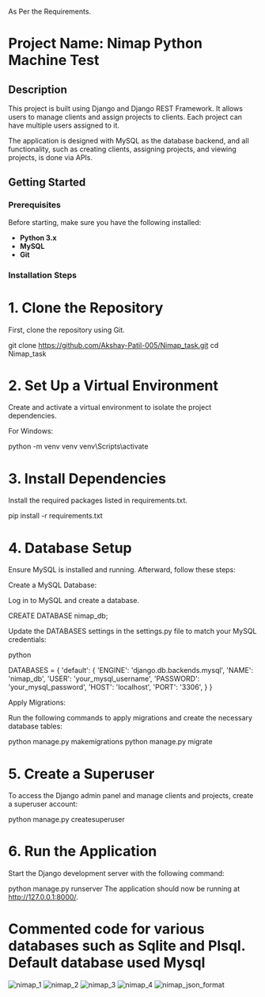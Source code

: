 As Per the Requirements.

# Project Name: Nimap Python Machine Test

## Description
This project is built using Django and Django REST Framework. It allows users to manage clients and assign projects to clients. Each project can have multiple users assigned to it. 

The application is designed with MySQL as the database backend, and all functionality, such as creating clients, assigning projects, and viewing projects, is done via APIs.

## Getting Started

### Prerequisites

Before starting, make sure you have the following installed:

- **Python 3.x**
- **MySQL**
- **Git**

### Installation Steps

# 1. Clone the Repository

First, clone the repository using Git.


 git clone https://github.com/Akshay-Patil-005/Nimap_task.git
cd Nimap_task

# 2. Set Up a Virtual Environment
Create and activate a virtual environment to isolate the project dependencies.

For Windows:

python -m venv venv
venv\Scripts\activate

# 3. Install Dependencies
Install the required packages listed in requirements.txt.

 pip install -r requirements.txt

# 4. Database Setup
Ensure MySQL is installed and running. Afterward, follow these steps:

 Create a MySQL Database:

Log in to MySQL and create a database.

 CREATE DATABASE nimap_db;

Update the DATABASES settings in the settings.py file to match your MySQL credentials:

python

DATABASES = {
    'default': {
        'ENGINE': 'django.db.backends.mysql',
        'NAME': 'nimap_db',
        'USER': 'your_mysql_username',
        'PASSWORD': 'your_mysql_password',
        'HOST': 'localhost',
        'PORT': '3306',
    }
}


Apply Migrations:

Run the following commands to apply migrations and create the necessary database tables:

python manage.py makemigrations
python manage.py migrate


# 5. Create a Superuser
To access the Django admin panel and manage clients and projects, create a superuser account:


 python manage.py createsuperuser

# 6. Run the Application
Start the Django development server with the following command:

python manage.py runserver
The application should now be running at http://127.0.0.1:8000/.

# Commented code for various databases such as Sqlite and Plsql. Default database used Mysql

![nimap_1](https://github.com/user-attachments/assets/eb81f776-7569-4e64-8639-0bba7ee26936)
![nimap_2](https://github.com/user-attachments/assets/eb03d8c9-85eb-41fa-b6ef-3fe2c0aaceb7)
![nimap_3](https://github.com/user-attachments/assets/61ea662b-8040-4df3-9921-360c19cdfefc)
![nimap_4](https://github.com/user-attachments/assets/8b92fc38-79f5-465d-af18-4b2163c2de48)
![nimap_json_format](https://github.com/user-attachments/assets/2e72495a-c077-4625-a686-7687fa266be2)
